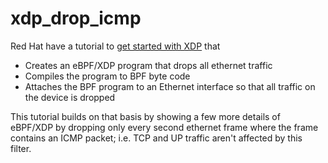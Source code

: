 # xdp_drop_icmp
Red Hat have a tutorial to [get started with XDP](https://developers.redhat.com/blog/2021/04/01/get-started-with-xdp) that 
 * Creates an eBPF/XDP program that drops all ethernet traffic
 * Compiles the program to BPF byte code
 * Attaches the BPF program to an Ethernet interface so that all traffic on the device is dropped

This tutorial builds on that basis by showing a few more details of eBPF/XDP by dropping only every second ethernet frame where the frame contains an ICMP packet; i.e. TCP and UP traffic aren't affected by this filter.
